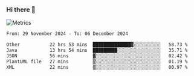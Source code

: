 ### Hi there 👋

![Metrics](https://github.com/radoapx/radoapx/blob/main/github-metrics.svg)

<!--START_SECTION:waka-->

```txt
From: 29 November 2024 - To: 06 December 2024

Other           22 hrs 53 mins  ██████████████▓░░░░░░░░░░   58.73 %
Java            13 hrs 54 mins  █████████░░░░░░░░░░░░░░░░   35.71 %
JSON            56 mins         ▓░░░░░░░░░░░░░░░░░░░░░░░░   02.42 %
PlantUML file   27 mins         ▒░░░░░░░░░░░░░░░░░░░░░░░░   01.19 %
XML             22 mins         ▒░░░░░░░░░░░░░░░░░░░░░░░░   00.97 %
```

<!--END_SECTION:waka-->

<!--
**radoapx/radoapx** is a ✨ _special_ ✨ repository because its `README.md` (this file) appears on your GitHub profile.

Here are some ideas to get you started:

- 🔭 I’m currently working on ...
- 🌱 I’m currently learning ...
- 👯 I’m looking to collaborate on ...
- 🤔 I’m looking for help with ...
- 💬 Ask me about ...
- 📫 How to reach me: ...
- 😄 Pronouns: ...
- ⚡ Fun fact: ...
-->
